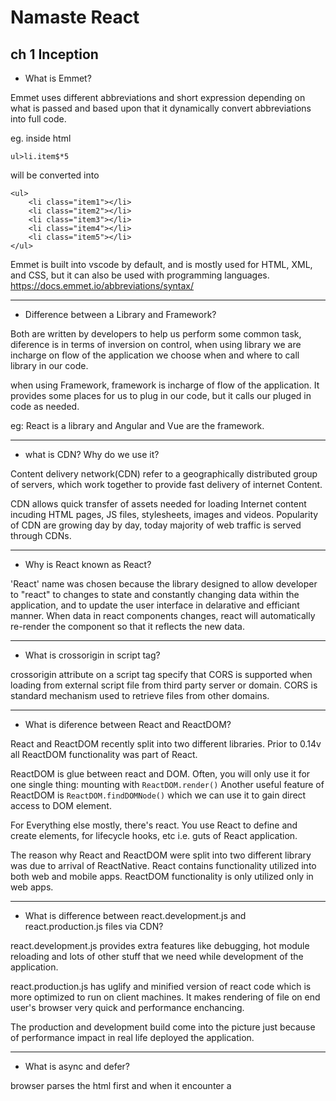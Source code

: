 
# Namaste React

## ch 1 Inception

- What is Emmet?

Emmet uses different abbreviations and short expression depending on what is passed and based upon that it dynamically convert abbreviations into full code.

eg. inside html 
```
ul>li.item$*5
``` 
will be converted into 
```
<ul>
    <li class="item1"></li>
    <li class="item2"></li>
    <li class="item3"></li>
    <li class="item4"></li>
    <li class="item5"></li>
</ul> 
```
Emmet is built into vscode by default, and is mostly used for HTML, XML, and CSS, but it can also be used with programming languages.
https://docs.emmet.io/abbreviations/syntax/

---
- Difference between a Library and Framework?

Both are written by developers to help us perform some common task, diference is in terms of 
inversion on control, when using library we are incharge on flow of the application we choose when and where to call
library in our code.

when using Framework, framework is incharge of flow of the application. It provides some places for us to plug in our code, 
but it calls our pluged in code as needed.

eg: React is a library and Angular and Vue are the framework.

---
- what is CDN? Why do we use it?

Content delivery network(CDN) refer to a geographically distributed group of servers, which work together to provide 
fast delivery of internet Content.

CDN allows quick transfer of assets needed for loading Internet content incuding HTML pages, JS files, stylesheets, images and videos.
Popularity of CDN are growing day by day, today majority of web traffic is served through CDNs.

---
- Why is React known as React?

'React' name was chosen because the library designed to allow developer to "react" to changes to state and constantly changing data within the application, and to update the user interface in 
delarative and efficiant manner.
When data in react components changes, react will automatically re-render the component so that it reflects the new data.

---
- What is crossorigin in script tag?

crossorigin attribute on a script tag specify that CORS is supported when loading from external script file 
from third party server or domain. CORS is standard mechanism  used to retrieve files from other domains.

---
- What is diference between React and ReactDOM?

React and ReactDOM recently split into two different libraries. Prior to 0.14v all ReactDOM functionality was part of React.

ReactDOM is glue between react and DOM. Often, you will only use it for one single thing: mounting with ``ReactDOM.render()``
Another useful feature of ReactDOM is ``ReactDOM.findDOMNode()`` which we can use it to gain direct access to DOM element.

For Everything else mostly, there's react. You use React to define and create elements, for lifecycle hooks, etc i.e. guts of React application.

The reason why React and ReactDOM were split into two different library was  due to arrival of ReactNative.
React contains functionality utilized into both web and mobile apps. ReactDOM functionality is only utilized only in web apps.

---
- What is difference between react.development.js and react.production.js files via CDN?

react.development.js provides extra features like debugging, hot module reloading and lots of other stuff 
that we need while development of the application.

react.production.js has uglify and  minified version of react code which is more optimized to run on client machines. It makes  rendering of file on end user's browser very quick and performance enchancing.
 
 The production and development build come into the picture just because of performance impact in real life deployed the application.

---
- What is async and defer? 

browser parses the html first and when it encounter a <script> tag its pauses parsing html and fetches the script from the internet 
and executes it then and there.

when <script> tag has a asynch attribute its fetches the script asynchronusly parallel to html parcing and when these are fethes html parsing stops and  executes it then html parsing start again,
but you might to be carefull if you have dependent scripts to be fecthed because asynch attribute does not guarantee any order.

in case of defer attribute html parsing goes and script are fectched in parallel and these script are only executed when the html parsing is complete.

---

- what is rel stylesheet in html e.g. 
``<link rel="stylesheet" href="index.css" />`` ?

The required rel attribute specifies the relationship between the current document and the linked document/resource.

---
## ch 2 Ignition App

- What is NPM?

NPM is a tool used for package management and it is a default package manager for node projects. NPM is installed when nodejs is installed on the machine. It comes with command-line Interface(CLI) used to interact with the online database of npm. This database is called npm regestry and it hosts public and private packages. To add or update package, we use the NPM cli to interact with this database.

---

- How to initialize npm?

``` 
npm init
``` 
`npm init -y` can be used to skip the setup steps, npm takes care of it and creates package.json file automatically, but without configuration.

---

- What is `Parcel/webpack` ? Why it is needed?

Parcel/webpack is type of a web application bundler used for development and productions purposes or power aour apps with different type of cuntionalities and features
It offer Blazing fast performance utilizing multicore functionality, and require zero configuration. Parcel can take any type of file as an entry point, but an HTML or Js file is a good place to start with.

### Parcel Features 

 * HMR(Hot Module replacement) - parcel keeps track of file changes via file watcher algorithm and renders the changes in the files
 * File watcher algo(c++)
 * compression 
 * dev and production builds
 * poly fills (replace variable names)
 * port management
 * minification
 * bundling
 * cleaning our code
 * Image optimization
 * super fast build algorithm
 * cache while development
 * compatibility with older browsers - it uses
 * support Https in dev
 * consistant hashing algo
 * zero configuration

### installation commands:
- Install:
```
npm install -D parcel
```
`-D` is used for development and as a development dependecy.

- Parcel commands :
    - For development build:
    ```
    npx parcel <entry_point>
    ```
    - for production build :
    ```
    npx parcel build <entry_point>
    ```

---

- what is `.parcel-cache`

`.parcel-cache` is used by parcel(bundler) to reduce the building time. It stores information about your project when parcel builds it, so that when it rebuilds, it doesn't have to re-parse and re-analyze everything from scratch. It's a key reason why parcel can be so fast in development mode.

--- 

- what is `npx`?

`npx` is tool that is used to execute the packages. It comes with the npm, when you installed npm above 5.2.0 version then automatically npx will installed. It is an npm package runner that can execute any package that you want from the npm registry without even installing that package.

--- 

- what is the different between `dependencies` vs `devDependencies`?

Dependencies should contain library and framework in which your app is built on, needs to function effectively. such as Vue, React, Angular, Express, Jquery etc
DevDependencies should contain modules/package a developer a developer needs during development such as parcel,webpack,vite, mocha.
These packages are necessary only while you are developing your project, not necessary on production.
to save a dependecy as a devDepedency on installation we need to do, `npm install --save-dev` instead of just, `npm install --save`

---

- what is tree shaking?

The shaking is process of removing the unwanted code that we do not use while developing the application. In computing, tree shaking is a dead code elimination technique that is applied when optimizing code.

---

- What is Hot module replacement?

Hot module replacement (HMR) exchanges, adds, or removes modules while an applicaton is running, without a full reload. This can significantly speed up development in a few ways: retain application state which is lost during a full reload.

---

- List down your favorite 5 superpowers of parcel and describe any 3 of them in your own words.

 * HMR - adds, or removes modules while an application is running, without a full reload.
 * file watcher algorithm - file watchers monitor directories on file system and perform specific actions when desired files apprear.
 * minification - minification is process of minimizing code and markup is your web pages and script files.
 * Image optimization
 * caching while development

 ---

 - what is `.gitignore`? what should we add and not into it?

 The .gitignore file is a text file that tells Git which files or folders to ignore in a project during commit to the repository.
 The types of files you should consider adding to a .gitignore file are any files that do not need to get committed. for example, package-lock.json should not add into your .gitignore files.

 The entries in this file can also follow a pattern matching.
 ```
 * is used as a wildcard match
 / is used to ignore pathnames relative to the .gitignore file
 # is used to add comments to a .gitignore file
 ```
 Below are some example of what .gitignore file could look like:
 ```
 # Ignore Mac system files
 .DS_store

 # Ignore node_module folder
 node_modules

 # Ignore all text files
 *.txt

 # Ignore file related to API keys
 .env

 # Ignore SASS config files
 .sass-cache
 ```

---

- what is the difference between `package.json` and `package-lock.json`

`package.json`
* this file is mandatory for every project
* It contains basic information about the project
* application name/version/scripts

`package-lock.json`
* this file is automatically generated for those operatios where npm modifies either the node_module tree or package-json.
* It is generated after an npm install
* It allows future devs & automated systems to download the same dependencies as the project.
* It also allows to go back to the past version of the dependencies without actual `committing the node_modules folder`
* It records the same version of the installed packages which allows to reinstall them.

Future install will be capable of building identical description tree.

**~** or **^** in a `package.json` file:

These are used with the version of package installed

for example in `package.json` file:
```
"dependencies" : {
    "react" : "^18.2.0",
    "react-dom": "^18.2.0"
}
```

* **~** : "approximately equivalent to version", will update you to all future patch versions, without incrementing the minor version.

* **^** :  "Compatible with version", will update you to all future minor/patch versions, without incrementing the major version.

> If none of them is present, that means only the version specified in `package.json` file is used in the development

---

- Why should I not modifiy `package-lock.json`?

`package-lock.json` file contains the information about the dependencies and their versions used in the project. Deleting it would cause dependencies issues in the production environment. so dont modify it, it's being handle by npm automatically.

---

- what is `node_modules`? is it a good idea to push it on git?

`node_modules` folder is like cache for the external modules required in the our project. when you npm install, they are downloaded from the web(npm registry) and copied into node_modules folder and nodejs is trained to look for them there when you import them(without a specific path). Dont push `node_modules` in github because it contains lots of files (more than 100 MBs) it will cost you memory and internet bandwidth. Node_module can we re-created using package-lock.json or package.json file easily.

---

- what is `dist` folder?

The `/dist` folder contains  the minimized version of the source code. The code present in the `/dist` folder is actually the code which is used on the production web application. Along with the minified code, the `/dist` also comprises of the all compiled modules that may or may not be used with other systems.

---

- What is `browserslist`?

Browserslist is tool that allows specifying which browsers should be supported in  your frontend app by specifying "queries" in a config file. Its used by frameworks/libraries such as React, Angular and Vue, but its not limited to them.